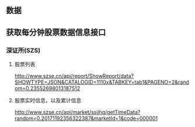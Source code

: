 ## 数据

## 获取每分钟股票数据信息接口 

### 深证所(SZS)

1. 股票列表

    http://www.szse.cn/api/report/ShowReport/data?SHOWTYPE=JSON&CATALOGID=1110x&TABKEY=tab1&PAGENO=2&random=0.23552698013187512

2. 股票实时信息，以及累计信息

    http://www.szse.cn/api/market/ssjjhq/getTimeData?random=0.20171192356322387&marketId=1&code=000001

### 

